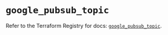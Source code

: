 # `google_pubsub_topic`

Refer to the Terraform Registry for docs: [`google_pubsub_topic`](https://registry.terraform.io/providers/hashicorp/google-beta/5.41.0/docs/resources/google_pubsub_topic).

